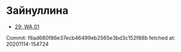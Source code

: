 # Зайнуллина
- [29: WA 01](29.md)

Commit: f8ad680f86e37ecb46499eb2565e3bd3c152f88b
 fetched at: 20201114-154724
